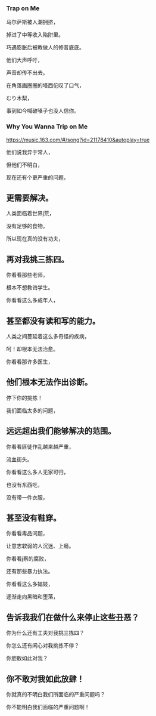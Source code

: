 ### Trap on Me

马尔萨斯被人潮拥挤，

掉进了中等收入陷阱里。

巧遇膨胀后被教做人的修昔底底。

他们大声呼吁，

声音却传不出去。

在角落画圈圈的塔西佗叹了口气，

むり木梨，

事到如今喊破嗓子也没人信你。

### Why You Wanna Trip on Me
https://music.163.com/#/song?id=21178410&autoplay=true

他们说我异于常人，

但他们不明白，

现在还有个更严重的问题，

更需要解决。
---

人类面临着世界j荒，

没有足够的食物。

所以现在真的没有功夫，

再对我挑三拣四。
---

你看看那些老师，

根本不想教诲学生。

你看看这么多成年人，

甚至都没有读和写的能力。
---

人类之间蔓延着这么多奇怪的疾病，

呵！却根本无法治愈。

你看看那许多医生，

他们根本无法作出诊断。
---

停下你的挑拣！

我们面临太多的问题，

远远超出我们能够解决的范围。
---

你看看匪徒作乱越来越严重，

流血街头。

你看看这么多人无家可归，

也没有东西吃，

没有带一件衣服，

甚至没有鞋穿。
---

你看看毒品问题，

让意志软弱的人沉迷、上瘾。

你看看j察的腐败，

还有那些暴力执法。

你看看这么多娼妓，

逐渐走向黑暗和堕落，

告诉我我们在做什么来停止这些丑恶？
---

你为什么还有工夫对我挑三拣四？

你怎么还有闲心对我挑拣不停？

你胆敢如此对我？

你不敢对我如此放肆！
---

你就真的不明白我们所面临的严重问题吗？

你不能明白我们面临的严重问题啊！

